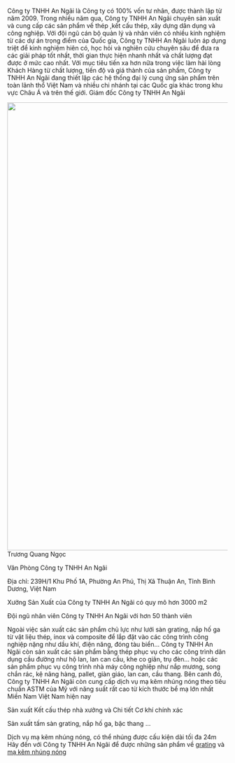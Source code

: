 Công ty TNHH An Ngãi là Công ty có 100% vốn tư nhân, được thành lập từ năm 2009. Trong nhiều năm qua, Công ty TNHH An Ngãi chuyên sản xuất và cung cấp các sản phẩm về thép ,kết cấu thép, xây dựng dân dụng và công nghiệp. Với đội ngũ cán bộ quản lý và nhân viên có nhiều kinh nghiệm từ các dự án trọng điểm của Quốc gia, Công ty TNHH An Ngãi luôn áp dụng triệt để kinh nghiệm hiên có, học hỏi và nghiên cứu chuyên sâu để đưa ra các giải pháp tốt nhất, thời gian thực hiện nhanh nhất và chất lượng đạt được ở mức cao nhất. Với mục tiêu tiến xa hơn nữa trong việc làm hài lòng Khách Hàng từ chất lượng, tiến độ và giá thành của sản phẩm, Công ty TNHH An Ngãi đang thiết lập các hệ thống đại lý cung ứng sản phẩm trên toàn lãnh thổ Việt Nam và nhiều chi nhánh tại các Quốc gia khác trong khu vực Châu Á và trên thế giới.
Giám đốc Công ty TNHH An Ngãi

<img class="aligncenter wp-image-362 size-large" src="http://grating.vn/wp-content/uploads/2017/04/cong-ty-An-Ngai-722x1024.jpg" alt="" width="722" height="1024" srcset="https://grating.vn/wp-content/uploads/2017/04/cong-ty-An-Ngai-722x1024.jpg 722w, https://grating.vn/wp-content/uploads/2017/04/cong-ty-An-Ngai-212x300.jpg 212w, https://grating.vn/wp-content/uploads/2017/04/cong-ty-An-Ngai-768x1088.jpg 768w, https://grating.vn/wp-content/uploads/2017/04/cong-ty-An-Ngai.jpg 1282w" sizes="(max-width: 722px) 100vw, 722px">
Trương Quang  Ngọc

Văn Phòng Công ty TNHH An Ngãi

Địa chỉ: 239H/1 Khu Phố 1A, Phường An Phú, Thị Xã Thuận An, Tỉnh Bình Dương, Việt Nam

Xưởng Sản Xuất của Công ty TNHH An Ngãi có quy mô hơn 3000 m2

Đội ngũ nhân viên Công ty TNHH An Ngãi với hơn 50 thành viên

Ngoài việc sản xuất các sản phẩm chủ lực như lưới sàn grating, nắp hố ga từ vật liệu thép, inox và composite để lắp đặt vào các công trình công nghiệp nặng như dầu khí, điện năng, đóng tàu biển… Công ty TNHH An Ngãi còn sản xuất các sản phẩm bằng thép phục vụ cho các công trình dân dụng cầu đường như hộ lan, lan can cầu, khe co giãn, trụ đèn… hoặc các sản phẩm phục vụ công trình nhà máy công nghiệp như nắp mương, song chắn rác, kệ nâng hàng, pallet, giàn giáo, lan can, cầu thang. Bên canh đó, Công ty TNHH An Ngãi còn cung cấp dịch vụ mạ kẽm nhúng nóng theo tiêu chuẩn ASTM của Mỹ với năng suất rất cao từ kích thước bể mạ lớn nhất Miền Nam Việt Nam hiện nay

Sản xuất Kết cấu thép nhà xưởng và Chi tiết Cơ khí chính xác 

Sản xuất tấm sàn grating, nắp hố ga, bậc thang …

Dịch vụ mạ kẽm nhúng nóng, có thể nhúng được cấu kiện dài tối đa 24m
Hãy đến với Công ty TNHH An Ngãi để được những sản phẩm về <a href="https://grating.vn">grating</a> và <a href="https://grating.vn/ma-kem-nhung-nong-html.html">mạ kẽm nhúng nóng</a>
